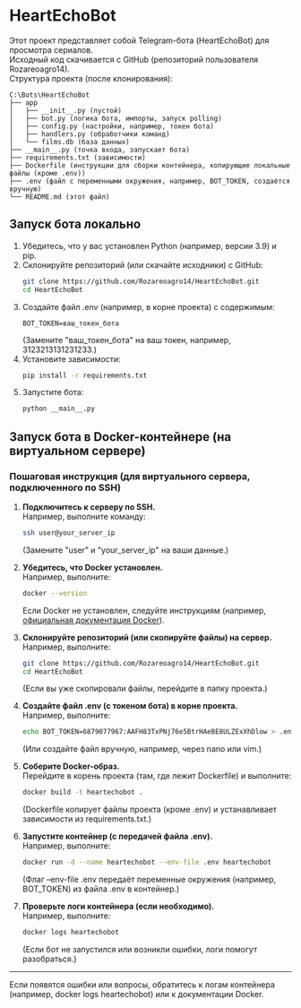 # HeartEchoBot

Этот проект представляет собой Telegram-бота (HeartEchoBot) для просмотра сериалов.  
Исходный код скачивается с GitHub (репозиторий пользователя Rozareoagro14).  
Структура проекта (после клонирования):
```
C:\Bots\HeartEchoBot
├── app
│   ├── __init__.py (пустой)
│   ├── bot.py (логика бота, импорты, запуск polling)
│   ├── config.py (настройки, например, токен бота)
│   ├── handlers.py (обработчики команд)
│   └── films.db (база данных)
├── __main__.py (точка входа, запускает бота)
├── requirements.txt (зависимости)
├── Dockerfile (инструкции для сборки контейнера, копирующие локальные файлы (кроме .env))
├── .env (файл с переменными окружения, например, BOT_TOKEN, создаётся вручную)
└── README.md (этот файл)
```

## Запуск бота локально

1. Убедитесь, что у вас установлен Python (например, версии 3.9) и pip.
2. Склонируйте репозиторий (или скачайте исходники) с GitHub:
   ```sh
   git clone https://github.com/Rozareoagro14/HeartEchoBot.git
   cd HeartEchoBot
   ```
3. Создайте файл .env (например, в корне проекта) с содержимым:
   ```
   BOT_TOKEN=ваш_токен_бота
   ```
   (Замените "ваш_токен_бота" на ваш токен, например, 3123213131231233.)
4. Установите зависимости:
   ```sh
   pip install -r requirements.txt
   ```
5. Запустите бота:
   ```sh
   python __main__.py
   ```

## Запуск бота в Docker-контейнере (на виртуальном сервере)

### Пошаговая инструкция (для виртуального сервера, подключенного по SSH)

1. **Подключитесь к серверу по SSH.**  
   Например, выполните команду:
   ```sh
   ssh user@your_server_ip
   ```
   (Замените "user" и "your_server_ip" на ваши данные.)

2. **Убедитесь, что Docker установлен.**  
   Например, выполните:
   ```sh
   docker --version
   ```
   Если Docker не установлен, следуйте инструкциям (например, [официальная документация Docker](https://docs.docker.com/engine/install/)).

3. **Склонируйте репозиторий (или скопируйте файлы) на сервер.**  
   Например, выполните:
   ```sh
   git clone https://github.com/Rozareoagro14/HeartEchoBot.git
   cd HeartEchoBot
   ```
   (Если вы уже скопировали файлы, перейдите в папку проекта.)

4. **Создайте файл .env (с токеном бота) в корне проекта.**  
   Например, выполните:
   ```sh
   echo BOT_TOKEN=6879077967:AAFH83TxPNj76e5BtrHAeBE8ULZExXhDlow > .env
   ```
   (Или создайте файл вручную, например, через nano или vim.)

5. **Соберите Docker-образ.**  
   Перейдите в корень проекта (там, где лежит Dockerfile) и выполните:
   ```sh
   docker build -t heartechobot .
   ```
   (Dockerfile копирует файлы проекта (кроме .env) и устанавливает зависимости из requirements.txt.)

6. **Запустите контейнер (с передачей файла .env).**  
   Например, выполните:
   ```sh
   docker run -d --name heartechobot --env-file .env heartechobot
   ```
   (Флаг –env-file .env передаёт переменные окружения (например, BOT_TOKEN) из файла .env в контейнер.)

7. **Проверьте логи контейнера (если необходимо).**  
   Например, выполните:
   ```sh
   docker logs heartechobot
   ```
   (Если бот не запустился или возникли ошибки, логи помогут разобраться.)

---

Если появятся ошибки или вопросы, обратитесь к логам контейнера (например, docker logs heartechobot) или к документации Docker. 

